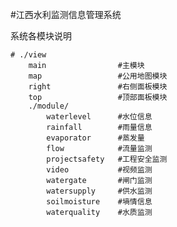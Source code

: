 #江西水利监测信息管理系统

系统各模块说明
    
    # ./view
        main                #主模块
        map                 #公用地图模块
        right               #右侧面板模块
        top                 #顶部面板模块
        ./module/
            waterlevel      #水位信息
            rainfall        #雨量信息
            evaporator      #蒸发量
            flow            #流量监测
            projectsafety   #工程安全监测
            video           #视频监测
            watergate       #闸门监测
            watersupply     #供水监测
            soilmoisture    #墒情信息
            waterquality    #水质监测
        
        
